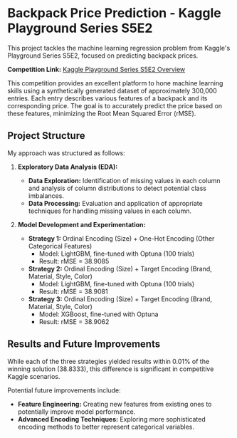 # Backpack Price Prediction - Kaggle Playground Series S5E2

This project tackles the machine learning regression problem from Kaggle's Playground Series S5E2, focused on predicting backpack prices.

**Competition Link:** [Kaggle Playground Series S5E2 Overview](https://www.kaggle.com/competitions/playground-series-s5e2/overview)

This competition provides an excellent platform to hone machine learning skills using a synthetically generated dataset of approximately 300,000 entries. Each entry describes various features of a backpack and its corresponding price. The goal is to accurately predict the price based on these features, minimizing the Root Mean Squared Error (rMSE).

## Project Structure

My approach was structured as follows:

1.  **Exploratory Data Analysis (EDA):**

    *   **Data Exploration:** Identification of missing values in each column and analysis of column distributions to detect potential class imbalances.
    *   **Data Processing:** Evaluation and application of appropriate techniques for handling missing values in each column.

2.  **Model Development and Experimentation:**

    *   **Strategy 1:** Ordinal Encoding (Size) + One-Hot Encoding (Other Categorical Features)
        *   Model: LightGBM, fine-tuned with Optuna (100 trials)
        *   Result: rMSE = 38.9085
    *   **Strategy 2:** Ordinal Encoding (Size) + Target Encoding (Brand, Material, Style, Color)
        *   Model: LightGBM, fine-tuned with Optuna (100 trials)
        *   Result: rMSE = 38.9081
    *   **Strategy 3:** Ordinal Encoding (Size) + Target Encoding (Brand, Material, Style, Color)
        *   Model: XGBoost, fine-tuned with Optuna
        *   Result: rMSE = 38.9062

## Results and Future Improvements

While each of the three strategies yielded results within 0.01% of the winning solution (38.8333), this difference is significant in competitive Kaggle scenarios.

Potential future improvements include:

*   **Feature Engineering:** Creating new features from existing ones to potentially improve model performance.
*   **Advanced Encoding Techniques:** Exploring more sophisticated encoding methods to better represent categorical variables.
